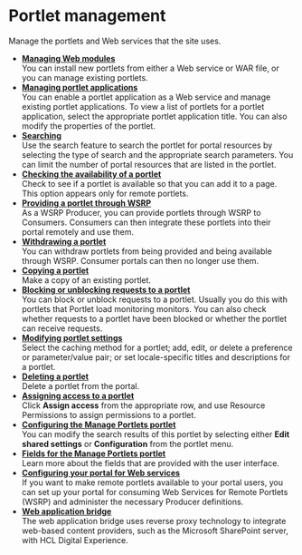 # Portlet management

Manage the portlets and Web services that the site uses.

-   **[Managing Web modules](../portlet_management/managing_web_modules/index.md)**  
You can install new portlets from either a Web service or WAR file, or you can manage existing portlets.
-   **[Managing portlet applications](../portlet_management/managing_portlet_apps/index.md)**  
You can enable a portlet application as a Web service and manage existing portlet applications. To view a list of portlets for a portlet application, select the appropriate portlet application title. You can also modify the properties of the portlet.
-   **[Searching](../../../../deployment/manage/portal_admin_tools/portal_user_interface/managing_pages/h_search_admin_portlets.md)**  
Use the search feature to search the portlet for portal resources by selecting the type of search and the appropriate search parameters. You can limit the number of portal resources that are listed in the portlet.
-   **[Checking the availability of a portlet](h_mport_test_portlet.md)**  
Check to see if a portlet is available so that you can add it to a page. This option appears only for remote portlets.
-   **[Providing a portlet through WSRP](h_mport_provide_portlet.md)**  
As a WSRP Producer, you can provide portlets through WSRP to Consumers. Consumers can then integrate these portlets into their portal remotely and use them.
-   **[Withdrawing a portlet](h_mport_withdraw_portlet.md)**  
You can withdraw portlets from being provided and being available through WSRP. Consumer portals can then no longer use them.
-   **[Copying a portlet](h_mport_copy_portlet.md)**  
Make a copy of an existing portlet.
-   **[Blocking or unblocking requests to a portlet](h_mport_plm_block.md)**  
You can block or unblock requests to a portlet. Usually you do this with portlets that Portlet load monitoring monitors. You can also check whether requests to a portlet have been blocked or whether the portlet can receive requests.
-   **[Modifying portlet settings](h_mport_modify_portlet.md)**  
Select the caching method for a portlet; add, edit, or delete a preference or parameter/value pair; or set locale-specific titles and descriptions for a portlet.
-   **[Deleting a portlet](h_mport_delete_portlet.md)**  
Delete a portlet from the portal.
-   **[Assigning access to a portlet](h_mport_access_portlets.md)**  
Click **Assign access** from the appropriate row, and use Resource Permissions to assign permissions to a portlet.
-   **[Configuring the Manage Portlets portlet](h_mport_configure_manage_portlets.md)**  
You can modify the search results of this portlet by selecting either **Edit shared settings** or **Configuration** from the portlet menu.
-   **[Fields for the Manage Portlets portlet](h_mport_fields_portlet.md)**  
Learn more about the fields that are provided with the user interface.
-   **[Configuring your portal for Web services](../portlet_management/cfg_portal_for_webservices/index.md)**  
If you want to make remote portlets available to your portal users, you can set up your portal for consuming Web Services for Remote Portlets \(WSRP\) and administer the necessary Producer definitions.
-   **[Web application bridge](../../../integration/wab/wab/index.md)**  
The web application bridge uses reverse proxy technology to integrate web-based content providers, such as the Microsoft SharePoint server, with HCL Digital Experience.

